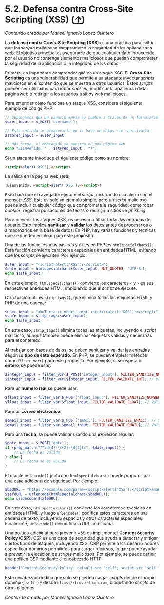 # 5.2. Defensa contra Cross-Site Scripting (XSS) ([↑](README.md))

_Contenido creado por Manuel Ignacio López Quintero_

La **defensa contra Cross-Site Scripting (XSS)** es una práctica para evitar que los *scripts* maliciosos comprometan la seguridad de las aplicaciones web. El objetivo principal es asegurarse de que cualquier dato introducido por el usuario no contenga elementos maliciosos que puedan comprometer la seguridad de la aplicación o la integridad de los datos.

Primero, es importante comprender qué es un ataque XSS. El **Cross-Site Scripting** es una vulnerabilidad que permite a un atacante inyectar *scripts* maliciosos en el contenido que se muestra a otros usuarios. Estos *scripts* pueden ser utilizados para robar *cookies*, modificar la apariencia de la página web o redirigir a los usuarios a sitios web maliciosos.

Para entender cómo funciona un ataque XSS, considera el siguiente ejemplo de código PHP:

```php
// Supongamos que un usuario envía su nombre a través de un formulario
$user_input = $_POST['username'];

// Esta entrada se almacenaría en la base de datos sin sanitizarla
$stored_input = $user_input;

// Más tarde, el contenido se muestra en una página web
echo "Bienvenido, " . $stored_input . "!";
```

Si un atacante introduce el siguiente código como su nombre:

```html
<script>alert('XSS');</script>
```

La salida en la página web será:

```html
¡Bienvenido, <script>alert('XSS');</script>!
```

Esto hará que el navegador ejecute el *script*, mostrando una alerta con el mensaje *XSS*. Este es solo un ejemplo simple, pero un *script* malicioso puede incluir cualquier código que comprometa la seguridad, como robar *cookies*, registrar pulsaciones de teclas o redirigir a sitios de *phishing*.

Para prevenir los ataques XSS, es necesario filtrar todas las entradas de usuario. Esto implica **sanitizar** y **validar** los datos antes de procesarlos o almacenarlos en la base de datos. En PHP, hay varias funciones y técnicas que se pueden emplear para este propósito.

Una de las funciones más básicas y útiles en PHP es `htmlspecialchars()`. Esta función convierte caracteres especiales en entidades HTML, evitando que los *scripts* se ejecuten. Por ejemplo:

```php
$user_input = "<script>alert('XSS');</script>";
$safe_input = htmlspecialchars($user_input, ENT_QUOTES, 'UTF-8');
echo $safe_input;
```

En este ejemplo, `htmlspecialchars()` convierte los caracteres `<` y `>` en sus respectivas entidades HTML, impidiendo que el *script* se ejecute.

Otra función útil es `strip_tags()`, que elimina todas las etiquetas HTML y PHP de una cadena:

```php
$user_input = "<b>Texto en negrita</b> <script>alert('XSS');</script>";
$safe_input = strip_tags($user_input);
echo $safe_input;
```

En este caso, `strip_tags()` elimina todas las etiquetas, incluyendo el *script* malicioso, aunque también puede eliminar etiquetas válidas y necesarias para el contenido.

Al trabajar con bases de datos, se deben sanitizar y validar las entradas según su **tipo de dato esperado**. En PHP, se pueden emplear métodos como `filter_var()` para este propósito. Por ejemplo, si se espera un **entero**, se puede usar:

```php
$integer_input = filter_var($_POST['integer_input'], FILTER_SANITIZE_NUMBER_INT); // Sanitizar
$integer_input = filter_var($integer_input, FILTER_VALIDATE_INT); // Validar
```

Para un **número real** se puede usar:

```php
$float_input = filter_var($_POST['float_input'], FILTER_SANITIZE_NUMBER_FLOAT, FILTER_FLAG_ALLOW_FRACTION); // Sanitizar
$float_input = filter_var($float_input, FILTER_VALIDATE_FLOAT); // Validar
```

Para un **correo electrónico**:

```php
$email_input = filter_var($_POST['email'], FILTER_SANITIZE_EMAIL); // Sanitizar
$email_input = filter_var($email_input, FILTER_VALIDATE_EMAIL); // Validar
```

Para una **fecha**, se puede validar usando una expresión regular:

```php
$date_input = $_POST['date'];
if (preg_match("/^\d{4}-\d{2}-\d{2}$/", $date_input)) {
    // La fecha es válida
} else {
    // La fecha no es válida
}
```

El uso de `urlencode()` junto con `htmlspecialchars()` puede proporcionar una capa adicional de seguridad. Por ejemplo:

```php
$badURL = "https://example.com?param=<script>alert('XSS');</script>&name=John Doe";
$safeURL = urlencode(htmlspecialchars($badURL));
echo urldecode($safeURL);
```

En este caso, `htmlspecialchars()` convierte los caracteres especiales en entidades HTML, y luego `urlencode()` codifica estos caracteres en una cadena de texto, incluyendo espacios y otros caracteres especiales. Finalmente, `urldecode()` decodifica la URL codificada.

Una política adicional para prevenir XSS es implementar **Content Security Policy (CSP)**. CSP es una capa de seguridad que ayuda a detectar y mitigar ciertos tipos de ataques, incluyendo XSS. CSP permite a los desarrolladores especificar dominios permitidos para cargar recursos, lo que puede ayudar a prevenir la ejecución de *scripts* maliciosos. Por ejemplo, se puede definir una política CSP mediante el encabezado HTTP:

```php
header("Content-Security-Policy: default-src 'self'; script-src 'self' https://trusted.cdn.com");
```

Este encabezado indica que solo se pueden cargar *scripts* desde el propio dominio (`'self'`) y desde `https://trusted.cdn.com`, bloqueando *scripts* de otros orígenes.

_Contenido creado por Manuel Ignacio López Quintero_

